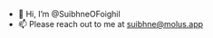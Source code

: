 - 👋 Hi, I’m @SuibhneOFoighil
- 📫 Please reach out to me at [suibhne@molus.app](mailto:suibhne@molus.app)

<!---
SuibhneOFoighil/SuibhneOFoighil is a ✨ special ✨ repository because its `README.md` (this file) appears on your GitHub profile.
You can click the Preview link to take a look at your changes.
--->
